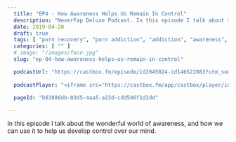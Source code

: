 ```yaml
---
  title: "EP4 - How Awareness Helps Us Remain In Control"
  description: "NeverFap Deluxe Podcast. In this episode I talk about the wonderful world of awareness."
  date: 2019-04-20
  draft: true
  tags: [ "porn recovery", "porn addiction", "addiction", "awareness", "nofap", "neverfap", "neverfap deluxe", "neverfap basics", "nofap podcast", "neverfap podcast", "neverfap deluxe podcast" ]
  categories: [ "" ]
  # image: "/images/face.jpg"
  slug: "ep-04-how-awareness-helps-us-remain-in-control"

  podcastUrl: "https://castbox.fm/episode/id2045024-id146522883?utm_source=podcaster&utm_medium=dlink&utm_campaign=e_146522883&utm_content=EP4%20-%20How%20Awareness%20Helps%20Us%20Remain%20In%20Control-CastBox_FM"
  
  podcastPlayer: "<iframe src='https://castbox.fm/app/castbox/player/id2045024/id146522883?v=4.1.190428&autoplay=0' frameborder='0' width='100%' height='300'></iframe>"

  pageId: "b63886db-03d5-4aa5-a23d-cdd546f1d2dd"

---
```


In this episode I talk about the wonderful world of awareness, and how we can use it to help us develop control over our mind.